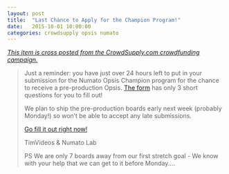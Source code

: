 ```yaml
---
layout: post
title:  "Last Chance to Apply for the Champion Program!"
date:   2015-10-01 10:00:00
categories: crowdsupply opsis numato
---
```


<a href="https://www.crowdsupply.com/numato-lab/opsis/updates/1840">
<i>This item is cross posted from the CrowdSupply.com crowdfunding campaign.</i>
</a>

> Just a reminder: you have just over 24 hours left to put in your submission
> for the Numato Opsis Champion program for the chance to receive a
> pre-production Opsis. 
> [The form](https://docs.google.com/a/crowdsupply.com/forms/d/1gt6ZKw6CgtVWSvxZXw4ge9V1E58OUiKtlQLrKHmdLWk/viewform)
> has only 3 short questions for you to fill out!
>
> We plan to ship the pre-production boards early next week (probably Monday!)
> so won’t be able to accept any late submissions.
>
> [Go fill it out right now!](https://docs.google.com/a/crowdsupply.com/forms/d/1gt6ZKw6CgtVWSvxZXw4ge9V1E58OUiKtlQLrKHmdLWk/viewform)
>
> TimVideos & Numato Lab
> 
> PS We are only 7 boards away from our first stretch goal - We know with your help that we can get to it before Monday....
